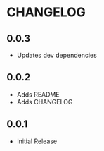 # CHANGELOG

## 0.0.3
- Updates dev dependencies

## 0.0.2
- Adds README
- Adds CHANGELOG

## 0.0.1
- Initial Release
